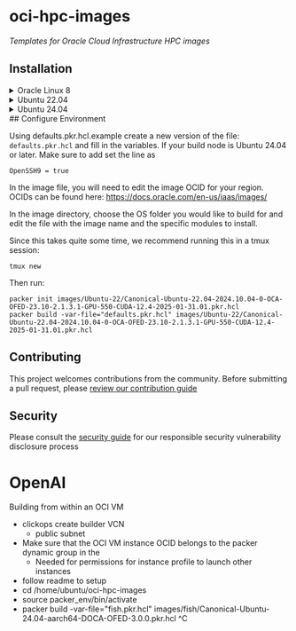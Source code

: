 # oci-hpc-images
_Templates for Oracle Cloud Infrastructure HPC images_

<!-- headings -->
<a id="installation"></a>

## Installation

<details>
  <summary>Oracle Linux 8</summary>

```
sudo yum install -y yum-utils tmux
sudo yum-config-manager --add-repo https://rpm.releases.hashicorp.com/RHEL/hashicorp.repo
sudo yum -y install packer
sudo dnf install -y oracle-epel-release-el8
sudo dnf config-manager --set-enabled ol8_codeready_builder
sudo dnf install -y python3.8
sudo python3.8 -m pip install --upgrade pip setuptools
python3.8 -m venv packer_env
source packer_env/bin/activate 
python -m pip install --upgrade pip
pip install ansible-core==2.13.13
ansible-galaxy install -r oci-hpc-images-main/requirements.yml
```
</details>

<details>
  <summary>Ubuntu 22.04</summary>

```
wget -O - https://apt.releases.hashicorp.com/gpg | sudo gpg --dearmor -o /usr/share/keyrings/hashicorp-archive-keyring.gpg
echo "deb [arch=$(dpkg --print-architecture) signed-by=/usr/share/keyrings/hashicorp-archive-keyring.gpg] https://apt.releases.hashicorp.com $(lsb_release -cs) main" | sudo tee /etc/apt/sources.list.d/hashicorp.list
sudo apt update && sudo apt install -y packer tmux
sudo apt install -y python3.10-venv
python3 -m venv packer_env
source packer_env/bin/activate 
python -m pip install --upgrade pip
pip install ansible-core==2.13.13
ansible-galaxy install -r oci-hpc-images-main/requirements.yml
```
</details>

<details>
  <summary>Ubuntu 24.04</summary>

```
wget -O - https://apt.releases.hashicorp.com/gpg | sudo gpg --dearmor -o /usr/share/keyrings/hashicorp-archive-keyring.gpg
echo "deb [arch=$(dpkg --print-architecture) signed-by=/usr/share/keyrings/hashicorp-archive-keyring.gpg] https://apt.releases.hashicorp.com $(lsb_release -cs) main" | sudo tee /etc/apt/sources.list.d/hashicorp.list
sudo apt update && sudo apt install -y packer tmux
sudo apt install -y python3-venv
python3 -m venv packer_env
source packer_env/bin/activate 
python -m pip install --upgrade pip
pip install ansible-core==2.16.14
ansible-galaxy install -r oci-hpc-images-main/requirements.yml
```
</details>
## Configure Environment


Using defaults.pkr.hcl.example create a new version of the file: `defaults.pkr.hcl` and fill in the variables.
If your build node is Ubuntu 24.04 or later. Make sure to add set the line as 
```
OpenSSH9 = true
```

In the image file, you will need to edit the image OCID for your region. OCIDs can be found here: https://docs.oracle.com/en-us/iaas/images/

In the image directory, choose the OS folder you would like to build for and edit the file with the image name and the specific modules to install. 

Since this takes quite some time, we recommend running this in a tmux session: 
```
tmux new
```

Then run: 
```
packer init images/Ubuntu-22/Canonical-Ubuntu-22.04-2024.10.04-0-OCA-OFED-23.10-2.1.3.1-GPU-550-CUDA-12.4-2025-01-31.01.pkr.hcl
packer build -var-file="defaults.pkr.hcl" images/Ubuntu-22/Canonical-Ubuntu-22.04-2024.10.04-0-OCA-OFED-23.10-2.1.3.1-GPU-550-CUDA-12.4-2025-01-31.01.pkr.hcl
```

## Contributing

This project welcomes contributions from the community. Before submitting a pull request, please [review our contribution guide](./CONTRIBUTING.md)

## Security

Please consult the [security guide](./SECURITY.md) for our responsible security vulnerability disclosure process



# OpenAI

Building from within an OCI VM 
- clickops create builder VCN
  - public subnet
- Make sure that the OCI VM instance OCID belongs to the packer dynamic group in the 
  - Needed for permissions for instance profile to launch other instances
- follow readme to setup
- cd /home/ubuntu/oci-hpc-images
- source packer_env/bin/activate 
- packer build -var-file="fish.pkr.hcl" images/fish/Canonical-Ubuntu-24.04-aarch64-DOCA-OFED-3.0.0.pkr.hcl ^C
